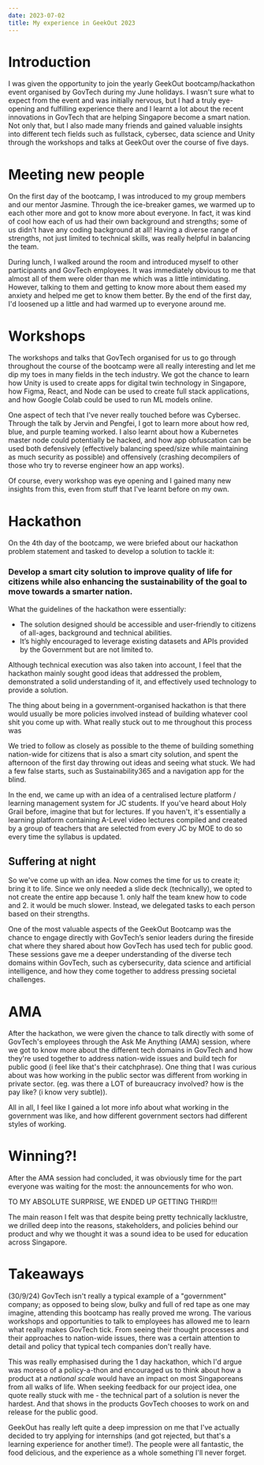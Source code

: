 ```yaml
---
date: 2023-07-02
title: My experience in GeekOut 2023
---
```


# Introduction
I was given the opportunity to join the yearly GeekOut bootcamp/hackathon event organised by GovTech during my June holidays. I wasn't sure what to expect from the event and was initially nervous, but I had a truly eye-opening and fulfilling experience there and I learnt a lot about the recent innovations in GovTech that are helping Singapore become a smart nation. Not only that, but I also made many friends and gained valuable insights into different tech fields such as fullstack, cybersec, data science and Unity through the workshops and talks at GeekOut over the course of five days.

# Meeting new people

On the first day of the bootcamp, I was introduced to my group members and our mentor Jasmine. Through the ice-breaker games, we warmed up to each other more and got to know more about everyone. In fact, it was kind of cool how each of us had their own background and strengths; some of us didn't have any coding background at all! Having a diverse range of strengths, not just limited to technical skills, was really helpful in balancing the team.

During lunch, I walked around the room and introduced myself to other participants and GovTech employees. It was immediately obvious to me that almost all of them were older than me which was a little intimidating. However, talking to them and getting to know more about them eased my anxiety and helped me get to know them better. By the end of the first day, I'd loosened up a little and had warmed up to everyone around me.

# Workshops

The workshops and talks that GovTech organised for us to go through throughout the course of the bootcamp were all really interesting and let me dip my toes in many fields in the tech industry. 
We got the chance to learn how Unity is used to create apps for digital twin technology in Singapore, how Figma, React, and Node can be used to create full stack applications, and how Google Colab could be used to run ML models online. 

One aspect of tech that I've never really touched before was Cybersec. Through the talk by Jervin and Pengfei, I got to learn more about how red, blue, and purple teaming worked. I also learnt about how a Kubernetes master node could potentially be hacked, and how app obfuscation can be used both defensively (effectively balancing speed/size while maintaining as much security as possible) and offensively (crashing decompilers of those who try to reverse engineer how an app works). 

Of course, every workshop was eye opening and I gained many new insights from this, even from stuff that I've learnt before on my own.

# Hackathon

On the 4th day of the bootcamp, we were briefed about our hackathon problem statement and tasked to develop a solution to tackle it:

### Develop a smart city solution to improve quality of life for citizens while also enhancing the sustainability of the goal to move towards a smarter nation.

What the guidelines of the hackathon were essentially:
* The solution designed should be accessible and user-friendly to citizens of all-ages, background and technical abilities. 
* It’s highly encouraged to leverage existing datasets and APIs provided by the Government but are not limited to. 

Although technical execution was also taken into account, I feel that the hackathon mainly sought good ideas that addressed the problem, demonstrated a solid understanding of it, and effectively used technology to provide a solution. 

The thing about being in a government-organised hackathon is that there would usually be more policies involved instead of building whatever cool shit you come up with. What really stuck out to me throughout this process was 

We tried to follow as closely as possible to the theme of building something nation-wide for citizens that is also a smart city solution, and spent the afternoon of the first day throwing out ideas and seeing what stuck. We had a few false starts, such as Sustainability365 and a navigation app for the blind. 

In the end, we came up with an idea of a centralised lecture platform / learning management system for JC students. If you've heard about Holy Grail before, imagine that but for lectures. If you haven't, it's essentially a learning platform containing A-Level video lectures compiled and created by a group of teachers that are selected from every JC by MOE to do so every time the syllabus is updated. 

## Suffering at night
So we've come up with an idea. Now comes the time for us to create it; bring it to life. Since we only needed a slide deck (technically), we opted to not create the entire app because 1. only half the team knew how to code and 2. it would be much slower. Instead, we delegated tasks to each person based on their strengths.

One of the most valuable aspects of the GeekOut Bootcamp was the chance to engage directly with GovTech’s senior leaders during the fireside chat where they shared about how GovTech has used tech for public good. These sessions gave me a deeper understanding of the diverse tech domains within GovTech, such as cybersecurity, data science and artificial intelligence, and how they come together to address pressing societal challenges.

# AMA

After the hackathon, we were given the chance to talk directly with some of GovTech's employees through the Ask Me Anything (AMA) session, where we got to know more about the different tech domains in GovTech and how they're used together to address nation-wide issues and build tech for public good (i feel like that's their catchphrase). One thing that I was curious about was how working in the public sector was different from working in private sector. (eg. was there a LOT of bureaucracy involved? how is the pay like? (i know very subtle)).

All in all, I feel like I gained a lot more info about what working in the government was like, and how different government sectors had different styles of working.

# Winning?!
After the AMA session had concluded, it was obviously time for the part everyone was waiting for the most: the announcements for who won.

TO MY ABSOLUTE SURPRISE, WE ENDED UP GETTING THIRD!!!

The main reason I felt was that despite being pretty technically lacklustre, we drilled deep into the reasons, stakeholders, and policies behind our product and why we thought it was a sound idea to be used for education across Singapore.

# Takeaways
(30/9/24)
GovTech isn't really a typical example of a "government" company; as opposed to being slow, bulky and full of red tape as one may imagine, attending this bootcamp has really proved me wrong. The various workshops and opportunities to talk to employees has allowed me to learn what really makes GovTech tick. From seeing their thought processes and their approaches to nation-wide issues, there was a certain attention to detail and policy that typical tech companies don't really have. 

This was really emphasised during the 1 day hackathon, which I'd argue was moreso of a policy-a-thon and encouraged us to think about how a product at a *national scale* would have an impact on most Singaporeans from all walks of life. When seeking feedback for our project idea, one quote really stuck with me - the technical part of a solution is never the hardest. And that shows in the products GovTech chooses to work on and release for the public good.

GeekOut has really left quite a deep impression on me that I've actually decided to try applying for internships (and got rejected, but that's a learning experience for another time!). The people were all fantastic, the food delicious, and the experience as a whole something I'll never forget.